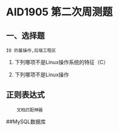 # AID1905 第二次周测题

## 一、选择题
    IO 的基操作,后端工程区
1. 下列哪项不是Linux操作系统的特征（C）

1. 下列哪项不是Linux操作
   
 ## 正则表达式
        文档匹配神器
 ##MySQL数据库
        